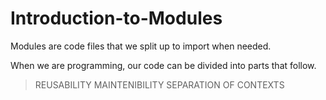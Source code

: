 # Introduction-to-Modules

Modules are code files that we split up to import when needed.

When we are programming, our code can be divided into parts that follow.


> REUSABILITY
 > MAINTENIBILITY
  >  SEPARATION OF CONTEXTS


